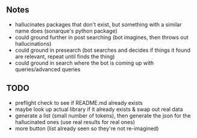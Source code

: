 ## Notes

- hallucinates packages that don't exist, but something with a similar name does (sonarque's python package)
- could ground further in post searching (bot imagines, then throws out hallucinations)
- could ground in presearch  (bot searches and decides if things it found are relevant, repeat until finds the thing)
- could ground in search where the bot is coming up with queries/advanced queries

## TODO

- preflight check to see if README.md already exists
- maybe look up actual library if it already exists & swap out real data
- generate a list (small number of tokens), then generate the json for the hallucinated ones (use real results for real ones)
- more button (list already seen so they're not re-imagined)
